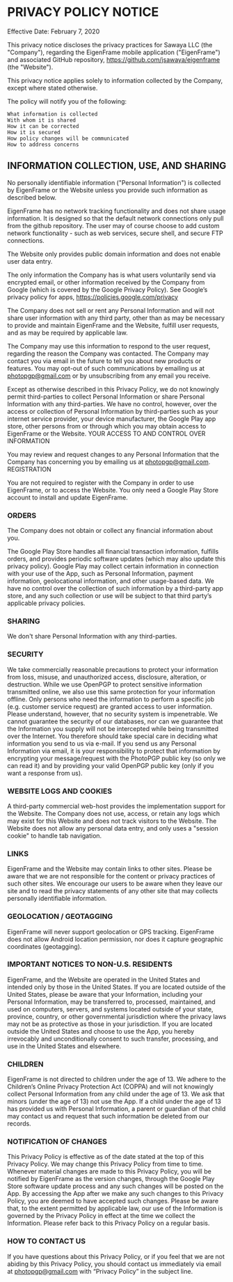 # PRIVACY POLICY NOTICE 

Effective Date: February 7, 2020 

This privacy notice discloses the privacy practices for Sawaya LLC (the "Company"), regarding the EigenFrame mobile application ("EigenFrame") and associated GitHub repository, https://github.com/jsawaya/eigenframe (the "Website").  

This privacy notice applies solely to information collected by the Company, except where stated otherwise.  

The policy will notify you of the following:   

    What information is collected  
    With whom it is shared  
    How it can be corrected  
    How it is secured  
    How policy changes will be communicated  
    How to address concerns 

## INFORMATION COLLECTION, USE, AND SHARING  

No personally identifiable information ("Personal Information") is collected by EigenFrame or the Website unless you provide such information as described below. 

EigenFrame has no network tracking functionality and does not share usage information.  It is designed so that the default network connections only pull from the github repository.  The user may of course choose to add custom network functionality - such as web services, secure shell, and secure FTP connections.

The Website only provides public domain information and does not enable user data entry.  

The only information the Company has is what users voluntarily send via encrypted email, or other information received by the Company from Google (which is covered by the Google Privacy Policy).  See Google’s privacy policy for apps,  https://policies.google.com/privacy

The Company does not sell or rent any Personal Information and will not share user information with any third party, other than as may be necessary to provide and maintain EigenFrame and the Website, fulfill user requests, and as may be required by applicable law.  

The Company may use this information to respond to the user request, regarding the reason the Company was contacted. The Company may contact you via email in the future to tell you about new products or features. You may opt-out of such communications by emailing us at photopgp@gmail.com or by unsubscribing from any email you receive. 

Except as otherwise described in this Privacy Policy, we do not knowingly permit third-parties to collect Personal Information or share Personal Information with any third-parties. We have no control, however, over the access or collection of Personal Information by third-parties such as your internet service provider, your device manufacturer, the Google Play app store, other persons from or through which you may obtain access to EigenFrame or the Website. 
YOUR ACCESS TO AND CONTROL OVER INFORMATION  

You may review and request changes to any Personal Information that the Company has concerning you by emailing us at photopgp@gmail.com.  
REGISTRATION  

You are not required to register with the Company in order to use EigenFrame, or to access the Website. You only need a Google Play Store account to install and update EigenFrame.  

### ORDERS  

The Company does not obtain or collect any financial information about you.  

The Google Play Store handles all financial transaction information, fulfills orders, and provides periodic software updates (which may also update this privacy policy). Google Play may collect certain information in connection with your use of the App, such as Personal Information, payment information, geolocational information, and other usage-based data. We have no control over the collection of such information by a third-party app store, and any such collection or use will be subject to that third party’s applicable privacy policies. 

### SHARING  

We don't share Personal Information with any third-parties.  

### SECURITY 

We take commercially reasonable precautions to protect your information from loss, misuse, and unauthorized access, disclosure, alteration, or destruction. While we use OpenPGP to protect sensitive information transmitted online, we also use this same protection for your information offline. Only persons who need the information to perform a specific job (e.g. customer service request) are granted access to user information. Please understand, however, that no security system is impenetrable. We cannot guarantee the security of our databases, nor can we guarantee that the Information you supply will not be intercepted while being transmitted over the Internet. You therefore should take special care in deciding what information you send to us via e-mail. If you send us any Personal Information via email, it is your responsibility to protect that information by encrypting your message/request with the PhotoPGP public key (so only we can read it) and by providing your valid OpenPGP public key (only if you want a response from us). 

### WEBSITE LOGS AND COOKIES  

A third-party commercial web-host provides the implementation support for the Website. The Company does not use, access, or retain any logs which may exist for this Website and does not track visitors to the Website. The Website does not allow any personal data entry, and only uses a "session cookie" to handle tab navigation.  

### LINKS 

EigenFrame and the Website may contain links to other sites. Please be aware that we are not responsible for the content or privacy practices of such other sites. We encourage our users to be aware when they leave our site and to read the privacy statements of any other site that may collects personally identifiable information.  

### GEOLOCATION / GEOTAGGING  

EigenFrame will never support geolocation or GPS tracking. EigenFrame does not allow Android location permission, nor does it capture geographic coordinates (geotagging). 

### IMPORTANT NOTICES TO NON-U.S. RESIDENTS 

EigenFrame, and the Website are operated in the United States and intended only by those in the United States. If you are located outside of the United States, please be aware that your Information, including your Personal Information, may be transferred to, processed, maintained, and used on computers, servers, and systems located outside of your state, province, country, or other governmental jurisdiction where the privacy laws may not be as protective as those in your jurisdiction. If you are located outside the United States and choose to use the App, you hereby irrevocably and unconditionally consent to such transfer, processing, and use in the United States and elsewhere. 

### CHILDREN 

EigenFrame is not directed to children under the age of 13. We adhere to the Children’s Online Privacy Protection Act (COPPA) and will not knowingly collect Personal Information from any child under the age of 13. We ask that minors (under the age of 13) not use the App. If a child under the age of 13 has provided us with Personal Information, a parent or guardian of that child may contact us and request that such information be deleted from our records. 

### NOTIFICATION OF CHANGES  

This Privacy Policy is effective as of the date stated at the top of this Privacy Policy. We may change this Privacy Policy from time to time. Whenever material changes are made to this Privacy Policy, you will be notified by EigenFrame as the version changes, through the Google Play Store software update process and any such changes will be posted on the App. By accessing the App after we make any such changes to this Privacy Policy, you are deemed to have accepted such changes. Please be aware that, to the extent permitted by applicable law, our use of the Information is governed by the Privacy Policy in effect at the time we collect the Information. Please refer back to this Privacy Policy on a regular basis. 

### HOW TO CONTACT US 

If you have questions about this Privacy Policy, or if you feel that we are not abiding by this Privacy Policy, you should contact us immediately via email at photopgp@gmail.com with “Privacy Policy” in the subject line. 